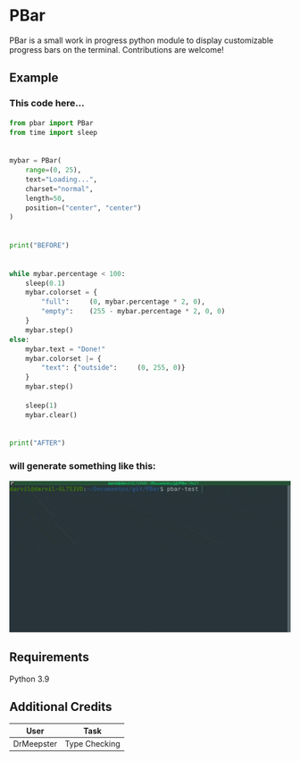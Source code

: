 # PBar
PBar is a small work in progress python module to display customizable progress bars on the terminal. Contributions are welcome!

## Example
### This code here...
```py
from pbar import PBar
from time import sleep


mybar = PBar(
	range=(0, 25),
	text="Loading...",
	charset="normal",
	length=50,
	position=("center", "center")
)


print("BEFORE")


while mybar.percentage < 100:
	sleep(0.1)
	mybar.colorset = {
		"full":		(0, mybar.percentage * 2, 0),
		"empty":	(255 - mybar.percentage * 2, 0, 0)
	}
	mybar.step()
else:
	mybar.text = "Done!"
	mybar.colorset |= {
		"text": {"outside":		(0, 255, 0)}
	}
	mybar.step()

	sleep(1)
	mybar.clear()


print("AFTER")
```
### will generate something like this:

![test](resources/example1.gif)


## Requirements
Python 3.9


## Additional Credits
| User       | Task          |
|------------|---------------|
| DrMeepster | Type Checking |
